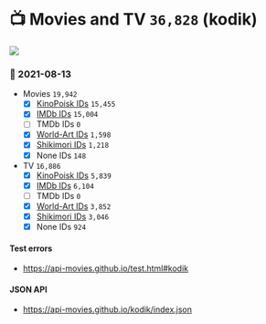 # :tv: Movies and TV `36,828` (kodik)

<a href="https://API-Movies.github.io"><img src="https://API-Movies.github.io/banner.png?cache"></a>

### :date: 2021-08-13
- Movies `19,942`
  - [x] <a href="https://API-Movies.github.io/kodik/movie_kinopoisk_ids.json">KinoPoisk IDs</a> `15,455`
  - [x] <a href="https://API-Movies.github.io/kodik/movie_imdb_ids.json">IMDb IDs</a> `15,004`
  - [ ] TMDb IDs `0`
  - [x] <a href="https://API-Movies.github.io/kodik/movie_world_art_ids.json">World-Art IDs</a> `1,598`
  - [x] <a href="https://API-Movies.github.io/kodik/movie_shikimori_ids.json">Shikimori IDs</a> `1,218`
  - [x] None IDs `148`
- TV `16,886`
  - [x] <a href="https://API-Movies.github.io/kodik/tv_kinopoisk_ids.json">KinoPoisk IDs</a> `5,839`
  - [x] <a href="https://API-Movies.github.io/kodik/tv_imdb_ids.json">IMDb IDs</a> `6,104`
  - [ ] TMDb IDs `0`
  - [x] <a href="https://API-Movies.github.io/kodik/tv_world_art_ids.json">World-Art IDs</a> `3,852`
  - [x] <a href="https://API-Movies.github.io/kodik/tv_shikimori_ids.json">Shikimori IDs</a> `3,046`
  - [x] None IDs `924`
#### Test errors
- <a href='https://api-movies.github.io/test.html#kodik'>https://api-movies.github.io/test.html#kodik</a>
#### JSON API
- <a href='https://api-movies.github.io/kodik/index.json'>https://api-movies.github.io/kodik/index.json</a>
